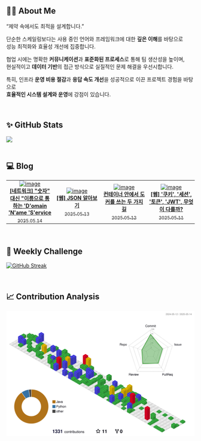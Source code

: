 ## 🙋‍♂️ About Me
“제약 속에서도 최적을 설계합니다.”

단순한 스케일링보다는 사용 중인 언어와 프레임워크에 대한 **깊은 이해**를 바탕으로  
성능 최적화와 효율성 개선에 집중합니다.

협업 시에는 명확한 **커뮤니케이션**과 **표준화된 프로세스**로 통해 팀 생산성을 높이며,  
현실적이고 **데이터 기반**의 접근 방식으로 실질적인 문제 해결을 우선시합니다.

특히, 인프라 **운영 비용 절감**과 **응답 속도 개선**을 성공적으로 이끈 프로젝트 경험을 바탕으로  
**효율적인 시스템 설계와 운영**에 강점이 있습니다.

<br/>

## ✨ GitHub Stats
<div>
	<img src="https://github-readme-stats.vercel.app/api?username=rowing0328&count_private=true"/>
</div>

<br/>

<!-- START_CUSTOM_SECTION -->
## 💻 Blog

<table style="border: none; border-collapse: collapse;">
<tr style='border: none;'>
<td width="25%" align="center" style="border: none; padding: 0 4px;"><a href="https://dev-rowing.tistory.com/65"><img width="1012" alt="image" src="https://img1.daumcdn.net/thumb/R800x0/?scode=mtistory2&fname=https%3A%2F%2Fblog.kakaocdn.net%2Fdn%2Fb1dVMv%2FbtsNWeRgn8P%2FwT9rIU1W9k4qoBNTyDVZ8K%2Fimg.jpg"><br/><strong>[네트워크] &quot;숫자&quot; 대신 &quot;이름으로 통하는 'D'omain 'N'ame 'S'ervice</strong><br/><sub>2025.05.14</sub></a></td>
<td width="25%" align="center" style="border: none; padding: 0 4px;"><a href="https://dev-rowing.tistory.com/64"><img width="1012" alt="image" src="https://img1.daumcdn.net/thumb/R800x0/?scode=mtistory2&fname=https%3A%2F%2Fblog.kakaocdn.net%2Fdn%2Fcdmpps%2FbtsNUVYibFC%2FoKbhkL4XqAGmkT8tFZXd5K%2Fimg.png"><br/><strong>[웹] JSON 알아보기</strong><br/><sub>2025.05.13</sub></a></td>
<td width="25%" align="center" style="border: none; padding: 0 4px;"><a href="https://dev-rowing.tistory.com/63"><img width="1012" alt="image" src="https://img1.daumcdn.net/thumb/R800x0/?scode=mtistory2&fname=https%3A%2F%2Fblog.kakaocdn.net%2Fdn%2FZPzqx%2FbtsNUtGk3Rv%2FqkW9YZ4clBfyNLqbMuRJx0%2Fimg.png"><br/><strong>컨테이너 안에서 도커를 쓰는 두 가지 길</strong><br/><sub>2025.05.12</sub></a></td>
<td width="25%" align="center" style="border: none; padding: 0 4px;"><a href="https://dev-rowing.tistory.com/62"><img width="1012" alt="image" src="https://img1.daumcdn.net/thumb/R800x0/?scode=mtistory2&fname=https%3A%2F%2Fblog.kakaocdn.net%2Fdn%2FDsfDf%2FbtsNR5fhs3X%2F4k7Y0uAD6I0rB4ydiOZHT0%2Fimg.jpg"><br/><strong>[웹] '쿠키', '세션', '토큰', 'JWT', 무엇이 다를까?</strong><br/><sub>2025.05.11</sub></a></td>
</tr>
</table>
<!-- END_CUSTOM_SECTION -->

<br/>

## 🏃 Weekly Challenge
[![GitHub Streak](https://streak-stats.demolab.com?user=rowing0328&theme=dark&mode=weekly)](https://git.io/streak-stats)

<br/>

## 📈 Contribution Analysis
![gitblock version](profile-3d-contrib/profile-gitblock.svg)
